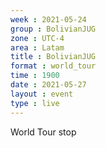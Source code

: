 ```yaml
---
week : 2021-05-24
group : BolivianJUG
zone : UTC-4
area : Latam
title : BolivianJUG
format : world_tour
time : 1900
date : 2021-05-27
layout : event
type : live
---
```

World Tour stop
